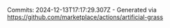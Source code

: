 Commits: 2024-12-13T17:17:29.307Z - Generated via https://github.com/marketplace/actions/artificial-grass
<br>
